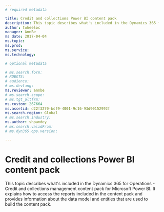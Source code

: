 ```yaml
---
# required metadata

title: Credit and collections Power BI content pack
description: This topic describes what's included in the Dynamics 365 for Operations - Credit and collections management content pack for Microsoft Power BI. It explains how to access the reports included in the content pack and provides information about the data model and entities that are used to build the content pack.
author: twheeloc
manager: AnnBe
ms date: 2017-04-04
ms.topic: 
ms.prod: 
ms.service: 
ms.technology: 

# optional metadata

# ms.search.form: 
# ROBOTS: 
# audience: 
# ms.devlang: 
ms.reviewer: annbe
# ms.search.scope: 
# ms.tgt_pltfrm: 
ms.custom: 267664
ms.assetid: d22f3270-bdf9-4001-9c16-93d90152992f
ms.search.region: Global
# ms.search.industry: 
ms.author: shpandey
# ms.search.validFrom: 
# ms.dyn365.ops.version: 

---
```


# Credit and collections Power BI content pack

This topic describes what's included in the Dynamics 365 for Operations - Credit and collections management content pack for Microsoft Power BI. It explains how to access the reports included in the content pack and provides information about the data model and entities that are used to build the content pack.



